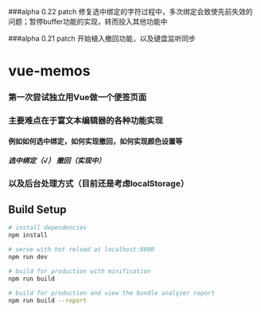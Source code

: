 ###alpha 0.22 patch
修复选中绑定的字符过程中，多次绑定会致使先前失效的问题；暂停buffer功能的实现，转而投入其他功能中

###alpha 0.21 patch
开始植入撤回功能，以及键盘监听同步

# vue-memos
### 第一次尝试独立用Vue做一个便签页面
### 主要难点在于富文本编辑器的各种功能实现
#### 例如如何选中绑定，如何实现撤回，如何实现颜色设置等
##### 选中绑定（√） 撤回（实现中）
### 以及后台处理方式（目前还是考虑localStorage）

## Build Setup

``` bash
# install dependencies
npm install

# serve with hot reload at localhost:8080
npm run dev

# build for production with minification
npm run build

# build for production and view the bundle analyzer report
npm run build --report
```
